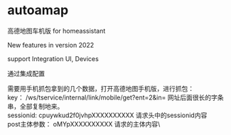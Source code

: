 # autoamap
 高德地图车机版 for homeassistant
 
New features in version 2022

support Integration UI, Devices

通过集成配置

需要用手机抓包拿到的几个数据，打开高德地图手机版，进行抓包：\
key： /ws/tservice/internal/link/mobile/get?ent=2&in= 网址后面很长的字条串，全部复制地来。\
sessionid:  cpuywkud2f0jvhpXXXXXXXXXX  请求头中的sessionid内容\
post主体参数： oMYpXXXXXXXXXX  请求的主体内容\
